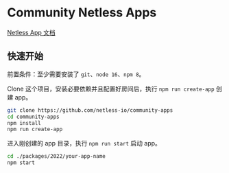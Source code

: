# Community Netless Apps

[Netless App 文档](https://github.com/netless-io/window-manager/blob/master/docs/develop-app.md)

## 快速开始

前置条件：至少需要安装了 `git`、`node 16`、`npm 8`。

Clone 这个项目，安装必要依赖并且配置好房间后，执行 `npm run create-app` 创建 app。

```bash
git clone https://github.com/netless-io/community-apps
cd community-apps
npm install
npm run create-app
```

进入刚创建的 app 目录，执行 `npm run start` 启动 app。

```bash
cd ./packages/2022/your-app-name
npm start
```
